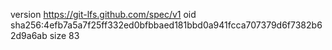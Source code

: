 version https://git-lfs.github.com/spec/v1
oid sha256:4efb7a5a7f25ff332ed0bfbbaed181bbd0a941fcca707379d6f7382b62d9a6ab
size 83

